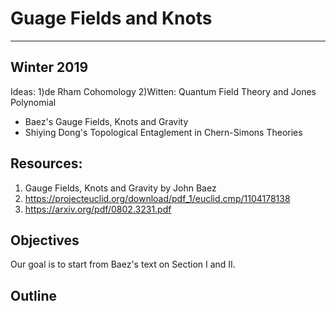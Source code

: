 # Guage Fields and Knots
-------------------------

## Winter 2019
Ideas:
1)de Rham Cohomology
2)Witten: Quantum Field Theory and Jones Polynomial
  * Baez's Gauge Fields, Knots and Gravity
  * Shiying Dong's Topological Entaglement in Chern-Simons Theories
  
## Resources:
1. Gauge Fields, Knots and Gravity by John Baez
2. https://projecteuclid.org/download/pdf_1/euclid.cmp/1104178138
3. https://arxiv.org/pdf/0802.3231.pdf

## Objectives
Our goal is to start from Baez's text on Section I and II.

## Outline
